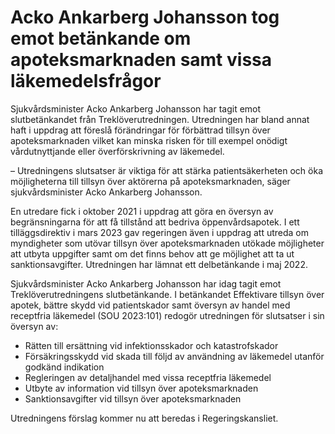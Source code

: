# Acko Ankarberg Johansson tog emot betänkande om apoteksmarknaden samt vissa läkemedelsfrågor

Sjukvårdsminister Acko Ankarberg Johansson har tagit emot slutbetänkandet från Treklöverutredningen. Utredningen har bland annat haft i uppdrag att föreslå förändringar för förbättrad tillsyn över apoteksmarknaden vilket kan minska risken för till exempel onödigt vårdutnyttjande eller överförskrivning av läkemedel.

– Utredningens slutsatser är viktiga för att stärka patientsäkerheten och öka möjligheterna till tillsyn över aktörerna på apoteksmarknaden, säger sjukvårdsminister Acko Ankarberg Johansson.

En utredare fick i oktober 2021 i uppdrag att göra en översyn av begränsningarna för att få tillstånd att bedriva öppenvårdsapotek. I ett tilläggsdirektiv i mars 2023 gav regeringen även i uppdrag att utreda om myndigheter som utövar tillsyn över apoteksmarknaden utökade möjligheter att utbyta uppgifter samt om det finns behov att ge möjlighet att ta ut sanktionsavgifter. Utredningen har lämnat ett delbetänkande i maj 2022.

Sjukvårdsminister Acko Ankarberg Johansson har idag tagit emot Treklöverutredningens slutbetänkande. I betänkandet Effektivare tillsyn över apotek, bättre skydd vid patientskador samt översyn av handel med receptfria läkemedel (SOU 2023:101) redogör utredningen för slutsatser i sin översyn av:

* Rätten till ersättning vid infektionsskador och katastrofskador
* Försäkringsskydd vid skada till följd av användning av läkemedel utanför godkänd indikation
* Regleringen av detaljhandel med vissa receptfria läkemedel
* Utbyte av information vid tillsyn över apoteksmarknaden
* Sanktionsavgifter vid tillsyn över apoteksmarknaden

Utredningens förslag kommer nu att beredas i Regeringskansliet.

